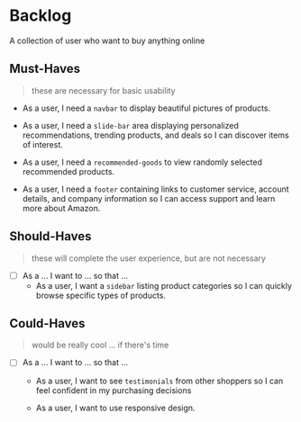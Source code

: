 # Backlog

A collection of user who want to buy anything online

## Must-Haves

> these are necessary for basic usability

- As a user, I need a `navbar` to display beautiful pictures of products.

- As a user, I need a `slide-bar` area displaying personalized recommendations,
  trending products, and deals so I can discover items of interest.

- As a user, I need a `recommended-goods` to view randomly selected recommended
  products.

- As a user, I need a `footer` containing links to customer service, account
  details, and company information so I can access support and learn more about
  Amazon.

## Should-Haves

> these will complete the user experience, but are not necessary

- [ ] As a ... I want to ... so that ...
  - As a user, I want a `sidebar` listing product categories so I can quickly
    browse specific types of products.

## Could-Haves

> would be really cool ... if there's time

- [ ] As a ... I want to ... so that ...

  - As a user, I want to see `testimonials` from other shoppers so I can feel
    confident in my purchasing decisions

  - As a user, I want to use responsive design.
